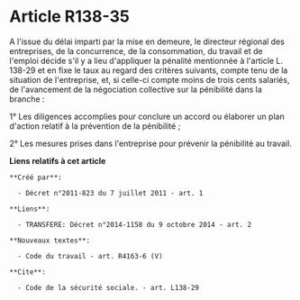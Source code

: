 # Article R138-35

A l'issue du délai imparti par la mise en demeure, le directeur régional des entreprises, de la concurrence, de la
consommation, du travail et de l'emploi décide s'il y a lieu d'appliquer la pénalité mentionnée à l'article L. 138-29 et en
fixe le taux au regard des critères suivants, compte tenu de la situation de l'entreprise, et, si celle-ci compte moins de
trois cents salariés, de l'avancement de la négociation collective sur la pénibilité dans la branche : 

1° Les diligences accomplies pour conclure un accord ou élaborer un plan d'action relatif à la prévention de la pénibilité ; 

2° Les mesures prises dans l'entreprise pour prévenir la pénibilité au travail.

**Liens relatifs à cet article**

	**Créé par**:

	  - Décret n°2011-823 du 7 juillet 2011 - art. 1

	**Liens**:

	  - TRANSFERE: Décret n°2014-1158 du 9 octobre 2014 - art. 2

	**Nouveaux textes**:

	  - Code du travail - art. R4163-6 (V)

	**Cite**:

	  - Code de la sécurité sociale. - art. L138-29
